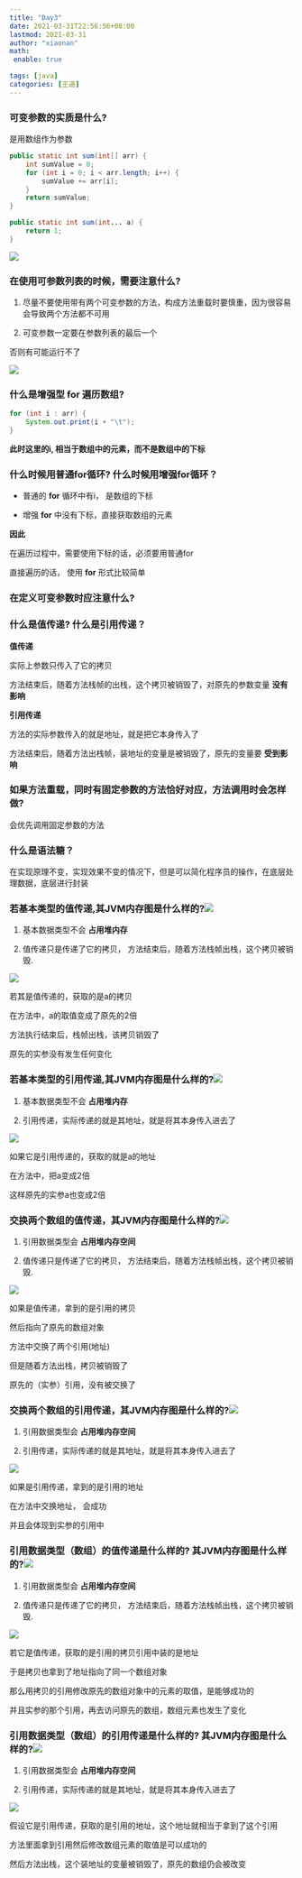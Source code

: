 ```yaml
---
title: "Day3"
date: 2021-03-31T22:56:56+08:00
lastmod: 2021-03-31
author: "xiaonan"
math:
 enable: true

tags: [java]
categories: [王道]
---
```


### 可变参数的实质是什么?

是用数组作为参数

```java
public static int sum(int[] arr) {
	int sumValue = 0;
	for (int i = 0; i < arr.length; i++) {
		sumValue += arr[i];
	}
	return sumValue;
}

public static int sum(int... a) {
	return 1;
}
```

![](https://img.fengqigang.cn//img/20210331194134.png)

### 在使用可参数列表的时候，需要注意什么?

1. 尽量不要使用带有两个可变参数的方法，构成方法重载时要慎重，因为很容易会导致两个方法都不可用

2. 可变参数一定要在参数列表的最后一个

否则有可能运行不了

![](https://img.fengqigang.cn//img/20210331195511.png)


### 什么是增强型 **for** 遍历数组?
```java
for (int i : arr) {
	System.out.print(i + "\t");
}
```

**此时这里的i, 相当于数组中的元素，而不是数组中的下标**

### 什么时候用普通for循环? 什么时候用增强for循环？

- 普通的 **for** 循环中有i， 是数组的下标

- 增强 **for** 中没有下标，直接获取数组的元素

**因此**

在遍历过程中，需要使用下标的话，必须要用普通for

直接遍历的话， 使用 **for** 形式比较简单

### 在定义可变参数时应注意什么?

### 什么是值传递? 什么是引用传递？

**值传递**

实际上参数只传入了它的拷贝

方法结束后，随着方法栈帧的出栈，这个拷贝被销毁了，对原先的参数变量 **没有影响**

**引用传递**

方法的实际参数传入的就是地址，就是把它本身传入了

方法结束后，随着方法出栈帧，装地址的变量是被销毁了，原先的变量要 **受到影响**

### 如果方法重载，同时有固定参数的方法恰好对应，方法调用时会怎样做?

会优先调用固定参数的方法

### 什么是语法糖？

在实现原理不变，实现效果不变的情况下，但是可以简化程序员的操作，在底层处理数据，底层进行封装

### 若基本类型的值传递,其JVM内存图是什么样的?![](https://img.fengqigang.cn//img/20210331200124.png)

1. 基本数据类型不会 **占用堆内存**

2. 值传递只是传递了它的拷贝， 方法结束后，随着方法栈帧出栈，这个拷贝被销毁.

![](https://img.fengqigang.cn//img/20210331200732.png)

若其是值传递的，获取的是a的拷贝

在方法中，a的取值变成了原先的2倍

方法执行结束后，栈帧出栈，该拷贝销毁了

原先的实参没有发生任何变化

### 若基本类型的引用传递,其JVM内存图是什么样的?![](https://img.fengqigang.cn//img/20210331200124.png)

1. 基本数据类型不会 **占用堆内存**

2. 引用传递，实际传递的就是其地址，就是将其本身传入进去了

![](https://img.fengqigang.cn//img/20210331201312.png)

如果它是引用传递的，获取的就是a的地址

在方法中，把a变成2倍

这样原先的实参a也变成2倍

### 交换两个数组的值传递，其JVM内存图是什么样的?![](https://img.fengqigang.cn//img/20210331203755.png)

1. 引用数据类型会 **占用堆内存空间**

2. 值传递只是传递了它的拷贝， 方法结束后，随着方法栈帧出栈，这个拷贝被销毁.

![](https://img.fengqigang.cn//img/20210331202014.png)

如果是值传递，拿到的是引用的拷贝

然后指向了原先的数组对象

方法中交换了两个引用(地址)

但是随着方法出栈，拷贝被销毁了

原先的（实参）引用，没有被交换了

### 交换两个数组的引用传递，其JVM内存图是什么样的?![](https://img.fengqigang.cn//img/20210331203755.png)

1. 引用数据类型会 **占用堆内存空间**

2. 引用传递，实际传递的就是其地址，就是将其本身传入进去了

![](https://img.fengqigang.cn//img/20210331202151.png)

如果是引用传递，拿到的是引用的地址

在方法中交换地址， 会成功

并且会体现到实参的引用中

### 引用数据类型（数组）的值传递是什么样的? 其JVM内存图是什么样的?![](https://img.fengqigang.cn//img/20210331203028.png)

1. 引用数据类型会 **占用堆内存空间**

2. 值传递只是传递了它的拷贝， 方法结束后，随着方法栈帧出栈，这个拷贝被销毁.

![](https://img.fengqigang.cn//img/20210331203121.png)

若它是值传递，获取的是引用的拷贝引用中装的是地址

于是拷贝也拿到了地址指向了同一个数组对象

那么用拷贝的引用修改原先的数组对象中的元素的取值，是能够成功的

并且实参的那个引用，再去访问原先的数组，数组元素也发生了变化

### 引用数据类型（数组）的引用传递是什么样的? 其JVM内存图是什么样的?![](https://img.fengqigang.cn//img/20210331203028.png)

1. 引用数据类型会 **占用堆内存空间**

2. 引用传递，实际传递的就是其地址，就是将其本身传入进去了

![](https://img.fengqigang.cn//img/20210331203446.png)

假设它是引用传递，获取的是引用的地址，这个地址就相当于拿到了这个引用

方法里面拿到引用然后修改数组元素的取值是可以成功的

然后方法出栈，这个装地址的变量被销毁了，原先的数组仍会被改变


